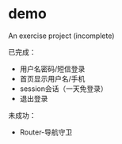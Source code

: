 # demo
An exercise project (incomplete)

已完成：
- 用户名密码/短信登录
- 首页显示用户名/手机
- session会话（一天免登录）
- 退出登录

未成功：
- Router-导航守卫
